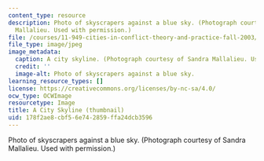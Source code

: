 ```yaml
---
content_type: resource
description: Photo of skyscrapers against a blue sky. (Photograph courtesy of Sandra
  Mallalieu. Used with permission.)
file: /courses/11-949-cities-in-conflict-theory-and-practice-fall-2003/178f2ae8cbf56e742859ffa24dcb3596_11-949f03-th.jpg
file_type: image/jpeg
image_metadata:
  caption: A city skyline. (Photograph courtesy of Sandra Mallalieu. Used with permission.)
  credit: ''
  image-alt: Photo of skyscrapers against a blue sky.
learning_resource_types: []
license: https://creativecommons.org/licenses/by-nc-sa/4.0/
ocw_type: OCWImage
resourcetype: Image
title: A City Skyline (thumbnail)
uid: 178f2ae8-cbf5-6e74-2859-ffa24dcb3596
---
```

Photo of skyscrapers against a blue sky. (Photograph courtesy of Sandra Mallalieu. Used with permission.)